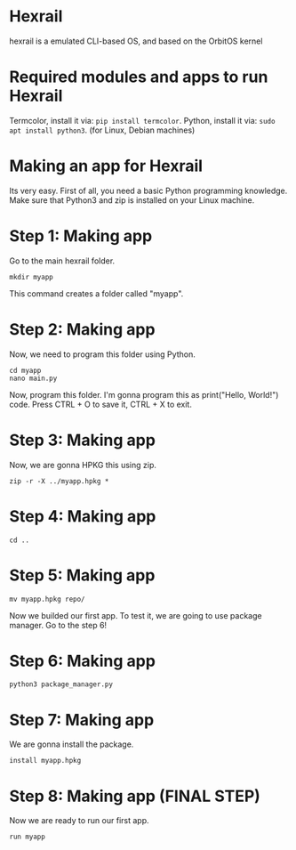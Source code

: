 # Hexrail
hexrail is a emulated CLI-based OS, and based on the OrbitOS kernel

# Required modules and apps to run Hexrail
Termcolor, install it via: ```pip install termcolor```.
Python, install it via: ```sudo apt install python3```. (for Linux, Debian machines)

# Making an app for Hexrail
Its very easy. First of all, you need a basic Python programming knowledge.
Make sure that Python3 and zip is installed on your Linux machine.

# Step 1: Making app

Go to the main hexrail folder.

```
mkdir myapp
```

This command creates a folder called "myapp".

# Step 2: Making app

Now, we need to program this folder using Python.

```
cd myapp
nano main.py
```
Now, program this folder. I'm gonna program this as print("Hello, World!") code. Press CTRL + O to save it, CTRL + X to exit.

# Step 3: Making app

Now, we are gonna HPKG this using zip.

```
zip -r -X ../myapp.hpkg *
```

# Step 4: Making app

```
cd ..
```

# Step 5: Making app

```
mv myapp.hpkg repo/
```

Now we builded our first app. To test it, we are going to use package manager. Go to the step 6!

# Step 6: Making app

```
python3 package_manager.py
```

# Step 7: Making app

We are gonna install the package.

```
install myapp.hpkg
```

# Step 8: Making app (FINAL STEP)

Now we are ready to run our first app.

```
run myapp
```
